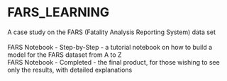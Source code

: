 # FARS_LEARNING
A case study on the FARS (Fatality Analysis Reporting System) data set <br>
<br>
FARS Notebook - Step-by-Step - a tutorial notebook on how to build a model for the FARS dataset from A to Z <br>
FARS Notebook - Completed - the final product, for those wishing to see only the results, with detailed explanations
